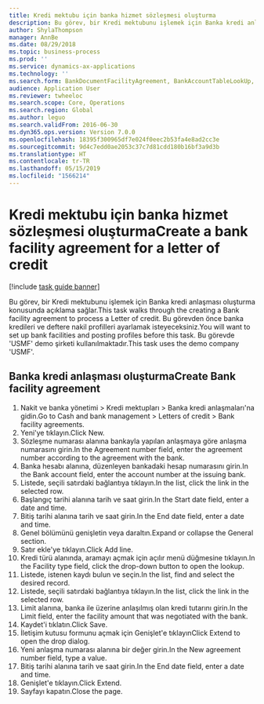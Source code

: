 ```yaml
---
title: Kredi mektubu için banka hizmet sözleşmesi oluşturma
description: Bu görev, bir Kredi mektubunu işlemek için Banka kredi anlaşması oluşturma konusunda açıklama sağlar.
author: ShylaThompson
manager: AnnBe
ms.date: 08/29/2018
ms.topic: business-process
ms.prod: ''
ms.service: dynamics-ax-applications
ms.technology: ''
ms.search.form: BankDocumentFacilityAgreement, BankAccountTableLookUp, BankDocumentFacilityAgreementExtension, DefaultDashboard
audience: Application User
ms.reviewer: twheeloc
ms.search.scope: Core, Operations
ms.search.region: Global
ms.author: leguo
ms.search.validFrom: 2016-06-30
ms.dyn365.ops.version: Version 7.0.0
ms.openlocfilehash: 18395f300965df7e024f0eec2b53fa4e8ad2cc3e
ms.sourcegitcommit: 9d4c7edd0ae2053c37c7d81cdd180b16bf3a9d3b
ms.translationtype: HT
ms.contentlocale: tr-TR
ms.lasthandoff: 05/15/2019
ms.locfileid: "1566214"
---
```

# <a name="create-a-bank-facility-agreement-for-a-letter-of-credit"></a><span data-ttu-id="8ec0d-103">Kredi mektubu için banka hizmet sözleşmesi oluşturma</span><span class="sxs-lookup"><span data-stu-id="8ec0d-103">Create a bank facility agreement for a letter of credit</span></span>

[!include [task guide banner](../../includes/task-guide-banner.md)]

<span data-ttu-id="8ec0d-104">Bu görev, bir Kredi mektubunu işlemek için Banka kredi anlaşması oluşturma konusunda açıklama sağlar.</span><span class="sxs-lookup"><span data-stu-id="8ec0d-104">This task walks through the creating a Bank facility agreement to process a Letter of credit.</span></span> <span data-ttu-id="8ec0d-105">Bu görevden önce banka kredileri ve deftere nakil profilleri ayarlamak isteyeceksiniz.</span><span class="sxs-lookup"><span data-stu-id="8ec0d-105">You will want to set up bank facilities and posting profiles before this task.</span></span>  <span data-ttu-id="8ec0d-106">Bu görevde 'USMF' demo şirketi kullanılmaktadır.</span><span class="sxs-lookup"><span data-stu-id="8ec0d-106">This task uses the demo company 'USMF'.</span></span>  


## <a name="create-bank-facility-agreement"></a><span data-ttu-id="8ec0d-107">Banka kredi anlaşması oluşturma</span><span class="sxs-lookup"><span data-stu-id="8ec0d-107">Create Bank facility agreement</span></span>
1. <span data-ttu-id="8ec0d-108">Nakit ve banka yönetimi > Kredi mektupları > Banka kredi anlaşmaları'na gidin.</span><span class="sxs-lookup"><span data-stu-id="8ec0d-108">Go to Cash and bank management > Letters of credit > Bank facility agreements.</span></span>
2. <span data-ttu-id="8ec0d-109">Yeni'ye tıklayın.</span><span class="sxs-lookup"><span data-stu-id="8ec0d-109">Click New.</span></span>
3. <span data-ttu-id="8ec0d-110">Sözleşme numarası alanına bankayla yapılan anlaşmaya göre anlaşma numarasını girin.</span><span class="sxs-lookup"><span data-stu-id="8ec0d-110">In the Agreement number field, enter the agreement number according to the agreement with the bank.</span></span>
4. <span data-ttu-id="8ec0d-111">Banka hesabı alanına, düzenleyen bankadaki hesap numarasını girin.</span><span class="sxs-lookup"><span data-stu-id="8ec0d-111">In the Bank account field, enter the account number at the issuing bank.</span></span>
5. <span data-ttu-id="8ec0d-112">Listede, seçili satırdaki bağlantıya tıklayın.</span><span class="sxs-lookup"><span data-stu-id="8ec0d-112">In the list, click the link in the selected row.</span></span>
6. <span data-ttu-id="8ec0d-113">Başlangıç tarihi alanına tarih ve saat girin.</span><span class="sxs-lookup"><span data-stu-id="8ec0d-113">In the Start date field, enter a date and time.</span></span>
7. <span data-ttu-id="8ec0d-114">Bitiş tarihi alanına tarih ve saat girin.</span><span class="sxs-lookup"><span data-stu-id="8ec0d-114">In the End date field, enter a date and time.</span></span>
8. <span data-ttu-id="8ec0d-115">Genel bölümünü genişletin veya daraltın.</span><span class="sxs-lookup"><span data-stu-id="8ec0d-115">Expand or collapse the General section.</span></span>
9. <span data-ttu-id="8ec0d-116">Satır ekle'ye tıklayın.</span><span class="sxs-lookup"><span data-stu-id="8ec0d-116">Click Add line.</span></span>
10. <span data-ttu-id="8ec0d-117">Kredi türü alanında, aramayı açmak için açılır menü düğmesine tıklayın.</span><span class="sxs-lookup"><span data-stu-id="8ec0d-117">In the Facility type field, click the drop-down button to open the lookup.</span></span>
11. <span data-ttu-id="8ec0d-118">Listede, istenen kaydı bulun ve seçin.</span><span class="sxs-lookup"><span data-stu-id="8ec0d-118">In the list, find and select the desired record.</span></span>
12. <span data-ttu-id="8ec0d-119">Listede, seçili satırdaki bağlantıya tıklayın.</span><span class="sxs-lookup"><span data-stu-id="8ec0d-119">In the list, click the link in the selected row.</span></span>
13. <span data-ttu-id="8ec0d-120">Limit alanına, banka ile üzerine anlaşılmış olan kredi tutarını girin.</span><span class="sxs-lookup"><span data-stu-id="8ec0d-120">In the Limit field, enter the facility amount that was negotiated with the bank.</span></span>
14. <span data-ttu-id="8ec0d-121">Kaydet'i tıklatın.</span><span class="sxs-lookup"><span data-stu-id="8ec0d-121">Click Save.</span></span>
15. <span data-ttu-id="8ec0d-122">İletişim kutusu formunu açmak için Genişlet'e tıklayın</span><span class="sxs-lookup"><span data-stu-id="8ec0d-122">Click Extend to open the drop dialog.</span></span>
16. <span data-ttu-id="8ec0d-123">Yeni anlaşma numarası alanına bir değer girin.</span><span class="sxs-lookup"><span data-stu-id="8ec0d-123">In the New agreement number field, type a value.</span></span>
17. <span data-ttu-id="8ec0d-124">Bitiş tarihi alanına tarih ve saat girin.</span><span class="sxs-lookup"><span data-stu-id="8ec0d-124">In the End date field, enter a date and time.</span></span>
18. <span data-ttu-id="8ec0d-125">Genişlet'e tıklayın.</span><span class="sxs-lookup"><span data-stu-id="8ec0d-125">Click Extend.</span></span>
19. <span data-ttu-id="8ec0d-126">Sayfayı kapatın.</span><span class="sxs-lookup"><span data-stu-id="8ec0d-126">Close the page.</span></span>

